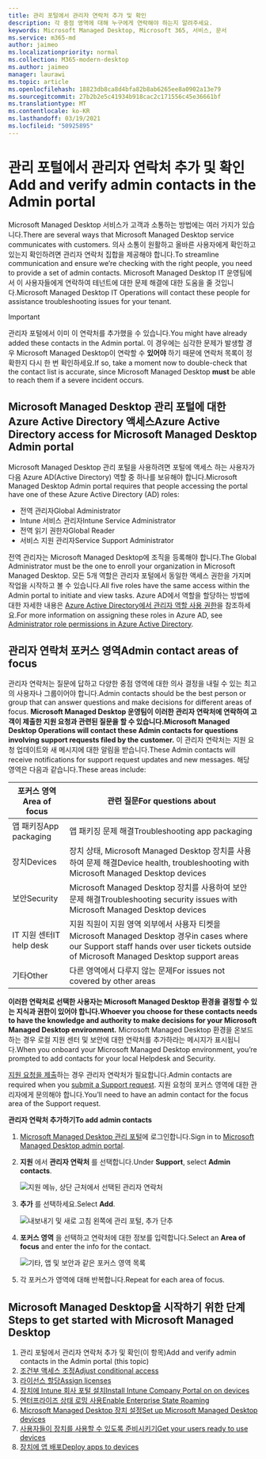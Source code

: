 ```yaml
---
title: 관리 포털에서 관리자 연락처 추가 및 확인
description: 각 중점 영역에 대해 누구에게 연락해야 하는지 알려주세요.
keywords: Microsoft Managed Desktop, Microsoft 365, 서비스, 문서
ms.service: m365-md
author: jaimeo
ms.localizationpriority: normal
ms.collection: M365-modern-desktop
ms.author: jaimeo
manager: laurawi
ms.topic: article
ms.openlocfilehash: 18823db8ca8d4bfa82b8ab6265ee8a0902a13e79
ms.sourcegitcommit: 27b2b2e5c41934b918cac2c171556c45e36661bf
ms.translationtype: MT
ms.contentlocale: ko-KR
ms.lasthandoff: 03/19/2021
ms.locfileid: "50925895"
---
```

# <a name="add-and-verify-admin-contacts-in-the-admin-portal"></a><span data-ttu-id="191de-104">관리 포털에서 관리자 연락처 추가 및 확인</span><span class="sxs-lookup"><span data-stu-id="191de-104">Add and verify admin contacts in the Admin portal</span></span>

<span data-ttu-id="191de-105">Microsoft Managed Desktop 서비스가 고객과 소통하는 방법에는 여러 가지가 있습니다.</span><span class="sxs-lookup"><span data-stu-id="191de-105">There are several ways that Microsoft Managed Desktop service communicates with customers.</span></span> <span data-ttu-id="191de-106">의사 소통이 원활하고 올바른 사용자에게 확인하고 있는지 확인하려면 관리자 연락처 집합을 제공해야 합니다.</span><span class="sxs-lookup"><span data-stu-id="191de-106">To streamline communication and ensure we’re checking with the right people, you need to provide a set of admin contacts.</span></span> <span data-ttu-id="191de-107">Microsoft Managed Desktop IT 운영팀에서 이 사용자들에게 연락하여 테넌트에 대한 문제 해결에 대한 도움을 줄 것입니다.</span><span class="sxs-lookup"><span data-stu-id="191de-107">Microsoft Managed Desktop IT Operations will contact these people for assistance troubleshooting issues for your tenant.</span></span>

> [!IMPORTANT]
> <span data-ttu-id="191de-108">관리자 포털에서 이미 이 연락처를 추가했을 수 있습니다.</span><span class="sxs-lookup"><span data-stu-id="191de-108">You might have already added these contacts in the Admin portal.</span></span> <span data-ttu-id="191de-109">이 경우에는 심각한 문제가 발생할 경우 Microsoft Managed Desktop이 연락할 수 **있어야** 하기 때문에 연락처 목록이 정확한지 다시 한 번 확인하세요.</span><span class="sxs-lookup"><span data-stu-id="191de-109">If so, take a moment now to double-check that the contact list is accurate, since Microsoft Managed Desktop **must** be able to reach them if a severe incident occurs.</span></span>

## <a name="azure-active-directory-access-for-microsoft-managed-desktop-admin-portal"></a><span data-ttu-id="191de-110">Microsoft Managed Desktop 관리 포털에 대한 Azure Active Directory 액세스</span><span class="sxs-lookup"><span data-stu-id="191de-110">Azure Active Directory access for Microsoft Managed Desktop Admin portal</span></span>

<span data-ttu-id="191de-111">Microsoft Managed Desktop 관리 포털을 사용하려면 포털에 액세스 하는 사용자가 다음 Azure AD(Active Directory) 역할 중 하나를 보유해야 합니다.</span><span class="sxs-lookup"><span data-stu-id="191de-111">Microsoft Managed Desktop Admin portal requires that people accessing the portal have one of these Azure Active Directory (AD) roles:</span></span>
- <span data-ttu-id="191de-112">전역 관리자</span><span class="sxs-lookup"><span data-stu-id="191de-112">Global Administrator</span></span>
- <span data-ttu-id="191de-113">Intune 서비스 관리자</span><span class="sxs-lookup"><span data-stu-id="191de-113">Intune Service Administrator</span></span>
- <span data-ttu-id="191de-114">전역 읽기 권한자</span><span class="sxs-lookup"><span data-stu-id="191de-114">Global Reader</span></span>
- <span data-ttu-id="191de-115">서비스 지원 관리자</span><span class="sxs-lookup"><span data-stu-id="191de-115">Service Support Administrator</span></span>

<span data-ttu-id="191de-116">전역 관리자는 Microsoft Managed Desktop에 조직을 등록해야 합니다.</span><span class="sxs-lookup"><span data-stu-id="191de-116">The Global Administrator must be the one to enroll your organization in Microsoft Managed Desktop.</span></span> <span data-ttu-id="191de-117">모든 5개 역할은 관리자 포털에서 동일한 액세스 권한을 가지며 작업을 시작하고 볼 수 있습니다.</span><span class="sxs-lookup"><span data-stu-id="191de-117">All five roles have the same access within the Admin portal to initiate and view tasks.</span></span> <span data-ttu-id="191de-118">Azure AD에서 역할을 할당하는 방법에 대한 자세한 내용은 [Azure Active Directory에서 관리자 역할 사용 권한](/azure/active-directory/users-groups-roles/directory-assign-admin-roles)을 참조하세요.</span><span class="sxs-lookup"><span data-stu-id="191de-118">For more information on assigning these roles in Azure AD, see [Administrator role permissions in Azure Active Directory](/azure/active-directory/users-groups-roles/directory-assign-admin-roles).</span></span> 

## <a name="admin-contact-areas-of-focus"></a><span data-ttu-id="191de-119">관리자 연락처 포커스 영역</span><span class="sxs-lookup"><span data-stu-id="191de-119">Admin contact areas of focus</span></span>

<span data-ttu-id="191de-120">관리자 연락처는 질문에 답하고 다양한 중점 영역에 대한 의사 결정을 내릴 수 있는 최고의 사용자나 그룹이어야 합니다.</span><span class="sxs-lookup"><span data-stu-id="191de-120">Admin contacts should be the best person or group that can answer questions and make decisions for different areas of focus.</span></span> <span data-ttu-id="191de-121">**Microsoft Managed Desktop 운영팀이 이러한 관리자 연락처에 연락하여 고객이 제출한 지원 요청과 관련된 질문을 할 수 있습니다.**</span><span class="sxs-lookup"><span data-stu-id="191de-121">**Microsoft Managed Desktop Operations will contact these Admin contacts for questions involving support requests filed by the customer.**</span></span> <span data-ttu-id="191de-122">이 관리자 연락처는 지원 요청 업데이트와 새 메시지에 대한 알림을 받습니다.</span><span class="sxs-lookup"><span data-stu-id="191de-122">These Admin contacts will receive notifications for support request updates and new messages.</span></span> <span data-ttu-id="191de-123">해당 영역은 다음과 같습니다.</span><span class="sxs-lookup"><span data-stu-id="191de-123">These areas include:</span></span>

<span data-ttu-id="191de-124">포커스 영역</span><span class="sxs-lookup"><span data-stu-id="191de-124">Area of focus</span></span> | <span data-ttu-id="191de-125">관련 질문</span><span class="sxs-lookup"><span data-stu-id="191de-125">For questions about</span></span>
--- | ---
<span data-ttu-id="191de-126">앱 패키징</span><span class="sxs-lookup"><span data-stu-id="191de-126">App packaging</span></span> | <span data-ttu-id="191de-127">앱 패키징 문제 해결</span><span class="sxs-lookup"><span data-stu-id="191de-127">Troubleshooting app packaging</span></span>
<span data-ttu-id="191de-128">장치</span><span class="sxs-lookup"><span data-stu-id="191de-128">Devices</span></span> | <span data-ttu-id="191de-129">장치 상태, Microsoft Managed Desktop 장치를 사용하여 문제 해결</span><span class="sxs-lookup"><span data-stu-id="191de-129">Device health, troubleshooting with Microsoft Managed Desktop devices</span></span>
<span data-ttu-id="191de-130">보안</span><span class="sxs-lookup"><span data-stu-id="191de-130">Security</span></span> | <span data-ttu-id="191de-131">Microsoft Managed Desktop 장치를 사용하여 보안 문제 해결</span><span class="sxs-lookup"><span data-stu-id="191de-131">Troubleshooting security issues with Microsoft Managed Desktop devices</span></span>
<span data-ttu-id="191de-132">IT 지원 센터</span><span class="sxs-lookup"><span data-stu-id="191de-132">IT help desk</span></span> | <span data-ttu-id="191de-133">지원 직원이 지원 영역 외부에서 사용자 티켓을 Microsoft Managed Desktop 경우</span><span class="sxs-lookup"><span data-stu-id="191de-133">in cases where our Support staff hands over user tickets outside of Microsoft Managed Desktop support areas</span></span> 
<span data-ttu-id="191de-134">기타</span><span class="sxs-lookup"><span data-stu-id="191de-134">Other</span></span> | <span data-ttu-id="191de-135">다른 영역에서 다루지 않는 문제</span><span class="sxs-lookup"><span data-stu-id="191de-135">For issues not covered by other areas</span></span>

<span data-ttu-id="191de-136">**이러한 연락처로 선택한 사용자는 Microsoft Managed Desktop 환경을 결정할 수 있는 지식과 권한이 있어야 합니다.**</span><span class="sxs-lookup"><span data-stu-id="191de-136">**Whoever you choose for these contacts needs to have the knowledge and authority to make decisions for your Microsoft Managed Desktop environment.**</span></span> <span data-ttu-id="191de-137">Microsoft Managed Desktop 환경을 온보드하는 경우 로컬 지원 센터 및 보안에 대한 연락처를 추가하라는 메시지가 표시됩니다.</span><span class="sxs-lookup"><span data-stu-id="191de-137">When you onboard your Microsoft Managed Desktop environment, you’re prompted to add contacts for your local Helpdesk and Security.</span></span> 

<span data-ttu-id="191de-138">[지원 요청을 제출](../service-description/support.md)하는 경우 관리자 연락처가 필요합니다.</span><span class="sxs-lookup"><span data-stu-id="191de-138">Admin contacts are required when you [submit a Support request](../service-description/support.md).</span></span> <span data-ttu-id="191de-139">지원 요청의 포커스 영역에 대한 관리자에게 문의해야 합니다.</span><span class="sxs-lookup"><span data-stu-id="191de-139">You’ll need to have an admin contact for the focus area of the Support request.</span></span> 

<span data-ttu-id="191de-140">**관리자 연락처 추가하기**</span><span class="sxs-lookup"><span data-stu-id="191de-140">**To add admin contacts**</span></span>

1.  <span data-ttu-id="191de-141">[Microsoft Managed Desktop 관리 포털](https://aka.ms/mwaasportal)에 로그인합니다.</span><span class="sxs-lookup"><span data-stu-id="191de-141">Sign in to [Microsoft Managed Desktop admin portal](https://aka.ms/mwaasportal).</span></span> 

2.  <span data-ttu-id="191de-142">**지원** 에서 **관리자 연락처** 를 선택합니다.</span><span class="sxs-lookup"><span data-stu-id="191de-142">Under **Support**, select **Admin contacts**.</span></span> 

    ![지원 메뉴, 상단 근처에서 선택된 관리자 연락처](../../media/admincontacts.png)

3. <span data-ttu-id="191de-144">**추가** 를 선택하세요.</span><span class="sxs-lookup"><span data-stu-id="191de-144">Select **Add**.</span></span>

    ![내보내기 및 새로 고침 왼쪽에 관리 포털, 추가 단추](../../media/adminadd.png)

4.  <span data-ttu-id="191de-146">**포커스 영역** 을 선택하고 연락처에 대한 정보를 입력합니다.</span><span class="sxs-lookup"><span data-stu-id="191de-146">Select an **Area of focus** and enter the info for the contact.</span></span> 

    ![기타, 앱 및 보안과 같은 포커스 영역 목록](../../media/areaoffocus.png)

5. <span data-ttu-id="191de-148">각 포커스가 영역에 대해 반복합니다.</span><span class="sxs-lookup"><span data-stu-id="191de-148">Repeat for each area of focus.</span></span> 

## <a name="steps-to-get-started-with-microsoft-managed-desktop"></a><span data-ttu-id="191de-149">Microsoft Managed Desktop을 시작하기 위한 단계</span><span class="sxs-lookup"><span data-stu-id="191de-149">Steps to get started with Microsoft Managed Desktop</span></span>

1. <span data-ttu-id="191de-150">관리 포털에서 관리자 연락처 추가 및 확인(이 항목)</span><span class="sxs-lookup"><span data-stu-id="191de-150">Add and verify admin contacts in the Admin portal (this topic)</span></span>
2. [<span data-ttu-id="191de-151">조건부 액세스 조정</span><span class="sxs-lookup"><span data-stu-id="191de-151">Adjust conditional access</span></span>](conditional-access.md)
3. [<span data-ttu-id="191de-152">라이선스 할당</span><span class="sxs-lookup"><span data-stu-id="191de-152">Assign licenses</span></span>](assign-licenses.md)
4. [<span data-ttu-id="191de-153">장치에 Intune 회사 포털 설치</span><span class="sxs-lookup"><span data-stu-id="191de-153">Install Intune Company Portal on on devices</span></span>](company-portal.md)
5. [<span data-ttu-id="191de-154">엔터프라이즈 상태 로밍 사용</span><span class="sxs-lookup"><span data-stu-id="191de-154">Enable Enterprise State Roaming</span></span>](enterprise-state-roaming.md)
6. [<span data-ttu-id="191de-155">Microsoft Managed Desktop 장치 설정</span><span class="sxs-lookup"><span data-stu-id="191de-155">Set up Microsoft Managed Desktop devices</span></span>](set-up-devices.md)
7. [<span data-ttu-id="191de-156">사용자들이 장치를 사용할 수 있도록 준비시키기</span><span class="sxs-lookup"><span data-stu-id="191de-156">Get your users ready to use devices</span></span>](get-started-devices.md)
8. [<span data-ttu-id="191de-157">장치에 앱 배포</span><span class="sxs-lookup"><span data-stu-id="191de-157">Deploy apps to devices</span></span>](deploy-apps.md)